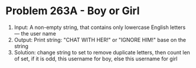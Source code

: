 # Problem 263A - Boy or Girl
1. Input: A non-empty string, that contains only lowercase English letters — the user name
2. Output: Print string: "CHAT WITH HER!" or "IGNORE HIM!" base on the string
3. Solution: change string to set to remove duplicate letters, then count len of set, if it is odd, this username for boy, else this username for girl